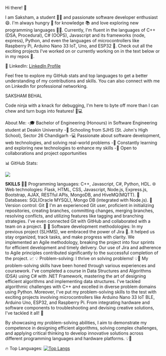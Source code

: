 Hi there! 👋

I am Saksham, a student 👨‍🎓 and passionate software developer enthusiast 😄. I'm always hungry 🤤 for knowledge 📚 and love exploring new programming languages 👨‍💻. Currently, I'm fluent in the languages of C++ (DSA, Procedural), C# (OOPS), Javascript and its frameworks (node, express), Python, and even the languages of microcontrollers like Raspberry Pi, Arduino Nano 33 IoT, Uno, and ESP32 🤖. Check out all the exciting projects I've worked on or currently working on in the text below or in my repos 🎒.

💼 LinkedIn: [LinkedIn Profile](https://www.linkedin.com/in/saksham-behal-003bb627a/)

Feel free to explore my GitHub stats and top languages to get a better understanding of my contributions and skills. You can also connect with me on LinkedIn for professional networking.

SAKSHAM BEHAL

Code ninja with a knack for debugging, I'm here to byte off more than I can chew and turn bugs into features! 🐞💻

About Me:
-🎓 Bachelor of Engineering (Honours) in Software Engineering student at Deakin University
-🏫 Schooling from SJHS (St. John's High School), Sector 26 Chandigarh
-💻 Passionate about software development, web technologies, and solving real-world problems
-🌱 Constantly learning and exploring new technologies to enhance my skills
-🤝 Open to collaborations and project opportunities

📊 GitHub Stats:

<picture>
  <source
    srcset="https://github-readme-stats.vercel.app/api?username=MarsImmortal&show_icons=true&theme=dark"
    media="(prefers-color-scheme: dark)"
  />
  <source
    srcset="https://github-readme-stats.vercel.app/api?username=MarsImmortal&show_icons=true"
    media="(prefers-color-scheme: light), (prefers-color-scheme: no-preference)"
  />
  <img src="https://github-readme-stats.vercel.app/api?username=MarsImmortal&show_icons=true" />
</picture>

**SKILLS**
👨‍💻 Programming languages: C++, Javascript, C#, Python, HDL.
🌐 Web technologies: Flask, HTML, CSS, Javascript, Node.js, Express.js, Bootstrap, AJAX, RESTful APIs, MongoDB, and HiveMQ(MQTT).
💾 Databases: SQL(Oracle MYSQL), Mongo DB (integrated with Node.js).
🌿 Version control: Git 🌿 I'm an experienced Git user, proficient in initializing repositories, creating branches, committing changes, merging branches, resolving conflicts, and utilizing features like tagging and branching strategies. I've even connected Git with GitHub and collaborated with a team on a project. 🚀
🚀 Software development methodologies: In my previous project (SLHMS), we embraced the power of Jira 🚀. It helped us stay organized, track tasks, and make progress with clarity. We implemented an Agile methodology, breaking the project into four sprints for efficient development and timely delivery. Our use of Jira and adherence to Agile principles contributed significantly to the successful completion of the project. 📈
💡 Problem-solving: I thrive on solving problems! 💡💪 My problem-solving skills have been honed through various experiences and coursework. I've completed a course in Data Structures and Algorithms (DSA) using C# with .NET Framework, mastering the art of designing efficient algorithms and implementing data structures. I've tackled algorithmic challenges with C++ and excelled in diverse problem domains using Python. Moreover, I've put my problem-solving skills to the test with exciting projects involving microcontrollers like Arduino Nano 33 IoT BLE, Arduino Uno, ESP32, and Raspberry Pi. From integrating hardware and software components to troubleshooting and devising creative solutions, I've tackled it all! 🌟

By showcasing my problem-solving abilities, I aim to demonstrate my competence in designing efficient algorithms, solving complex challenges, and applying critical thinking to develop innovative solutions across different programming languages and hardware platforms. 💡🚀

🔥 Top Languages: 
[![Top Langs](https://github-readme-stats.vercel.app/api/top-langs/?username=MarsImmortal&layout=donut)](https://github.com/anuraghazra/github-readme-stats)
